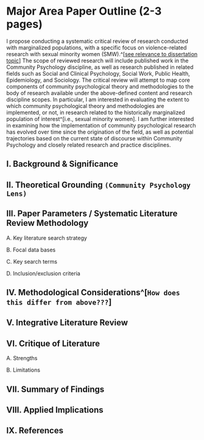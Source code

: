 # Major Area Paper Outline (2-3 pages)

I propose conducting a systematic critical review of research conducted with marginalized populations, with a specific focus on violence-related research with sexual minority women (SMW).^[[see relevance to dissertation topic](D-dissertationTopic.html)] The scope of reviewed research will include published work in the Community Psychology discipline, as well as research published in related fields such as Social and Clinical Psychology, Social Work, Public Health, Epidemiology, and Sociology. The critical review will attempt to map core components of community psychological theory and methodologies to the body of research available under the above-defined content and research discipline scopes. In particular, I am interested in evaluating the extent to which community psychological theory and methodologies are implemented, or not, in research related to the historically marginalized population of interest^[i.e., sexual minority women]. I am further interested in examining how the implementation of community psychological research has evolved over time since the origination of the field, as well as potential trajectories based on the current state of discourse within Community Psychology and closely related research and practice disciplines.

## I. Background \& Significance

## II. Theoretical Grounding `(Community Psychology Lens)`

## III. Paper Parameters / Systematic Literature Review Methodology

<span class="newthought">A. Key literature search strategy</span>

<span class="newthought">B. Focal data bases</span>

<span class="newthought">C. Key search terms</span>

<span class="newthought">D. Inclusion/exclusion criteria</span>

## IV. Methodological Considerations^[`How does this differ from above???`]

## V. Integrative Literature Review

## VI. Critique of Literature

<span class="newthought">A. Strengths</span>

<span class="newthought">B. Limitations</span>

## VII. Summary of Findings

## VIII. Applied Implications

## IX. References
